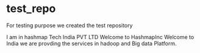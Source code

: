 # test_repo
For testing purpose we created the test repository 


I am in hashmap Tech India PVT LTD
Welcome to HashmapInc
Welcome to India
we are provding the services in hadoop and Big data Platform.
